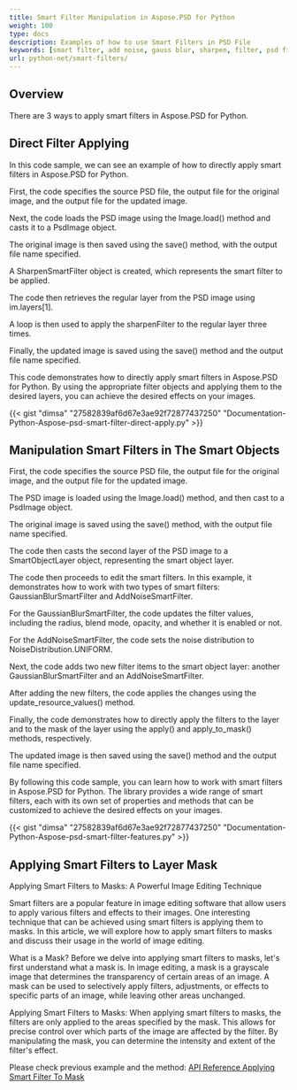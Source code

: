 ```yaml
---
title: Smart Filter Manipulation in Aspose.PSD for Python
weight: 100
type: docs
description: Examples of how to use Smart Filters in PSD File
keywords: [smart filter, add noise, gauss blur, sharpen, filter, psd filter, psd api, python, code sample]
url: python-net/smart-filters/
---
```


## **Overview**

There are 3 ways to apply smart filters in Aspose.PSD for Python.

## **Direct Filter Applying**
In this code sample, we can see an example of how to directly apply smart filters in Aspose.PSD for Python.

First, the code specifies the source PSD file, the output file for the original image, and the output file for the updated image.

Next, the code loads the PSD image using the Image.load() method and casts it to a PsdImage object.

The original image is then saved using the save() method, with the output file name specified.

A SharpenSmartFilter object is created, which represents the smart filter to be applied.

The code then retrieves the regular layer from the PSD image using im.layers[1].

A loop is then used to apply the sharpenFilter to the regular layer three times.

Finally, the updated image is saved using the save() method and the output file name specified.

This code demonstrates how to directly apply smart filters in Aspose.PSD for Python. By using the appropriate filter objects and applying them to the desired layers, you can achieve the desired effects on your images.

{{< gist "dimsa" "27582839af6d67e3ae92f72877437250" "Documentation-Python-Aspose-psd-smart-filter-direct-apply.py" >}}

## **Manipulation Smart Filters in The Smart Objects**

First, the code specifies the source PSD file, the output file for the original image, and the output file for the updated image.

The PSD image is loaded using the Image.load() method, and then cast to a PsdImage object.

The original image is saved using the save() method, with the output file name specified.

The code then casts the second layer of the PSD image to a SmartObjectLayer object, representing the smart object layer.

The code then proceeds to edit the smart filters. In this example, it demonstrates how to work with two types of smart filters: GaussianBlurSmartFilter and AddNoiseSmartFilter.

For the GaussianBlurSmartFilter, the code updates the filter values, including the radius, blend mode, opacity, and whether it is enabled or not.

For the AddNoiseSmartFilter, the code sets the noise distribution to NoiseDistribution.UNIFORM.

Next, the code adds two new filter items to the smart object layer: another GaussianBlurSmartFilter and an AddNoiseSmartFilter.

After adding the new filters, the code applies the changes using the update_resource_values() method.

Finally, the code demonstrates how to directly apply the filters to the layer and to the mask of the layer using the apply() and apply_to_mask() methods, respectively.

The updated image is then saved using the save() method and the output file name specified.

By following this code sample, you can learn how to work with smart filters in Aspose.PSD for Python. The library provides a wide range of smart filters, each with its own set of properties and methods that can be customized to achieve the desired effects on your images.

{{< gist "dimsa" "27582839af6d67e3ae92f72877437250" "Documentation-Python-Aspose-psd-smart-filter-features.py" >}}

## **Applying Smart Filters to Layer Mask**

Applying Smart Filters to Masks: A Powerful Image Editing Technique

Smart filters are a popular feature in image editing software that allow users to apply various filters and effects to their images. One interesting technique that can be achieved using smart filters is applying them to masks. In this article, we will explore how to apply smart filters to masks and discuss their usage in the world of image editing.

What is a Mask? Before we delve into applying smart filters to masks, let's first understand what a mask is. In image editing, a mask is a grayscale image that determines the transparency of certain areas of an image. A mask can be used to selectively apply filters, adjustments, or effects to specific parts of an image, while leaving other areas unchanged.

Applying Smart Filters to Masks: When applying smart filters to masks, the filters are only applied to the areas specified by the mask. This allows for precise control over which parts of the image are affected by the filter. By manipulating the mask, you can determine the intensity and extent of the filter's effect.

Please check previous example and the method: [API Reference Applying Smart Filter To Mask](https://reference.aspose.com/psd/python-net/aspose.psd.fileformats.psd.layers.smartfilters/smartfilter/#apply_to_mask_layer_with_mask_2)